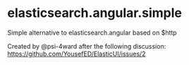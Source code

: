 elasticsearch.angular.simple
============================

Simple alternative to elasticsearch.angular based on $http

Created by @psi-4ward after the following discussion: https://github.com/YousefED/ElasticUI/issues/2
